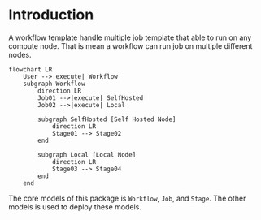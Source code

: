 # Introduction

A workflow template handle multiple job template that able to run on any compute
node. That is mean a workflow can run job on multiple different nodes.

```mermaid
flowchart LR
    User -->|execute| Workflow
    subgraph Workflow
        direction LR
        Job01 -->|execute| SelfHosted
        Job02 -->|execute| Local

        subgraph SelfHosted [Self Hosted Node]
            direction LR
            Stage01 --> Stage02
        end

        subgraph Local [Local Node]
            direction LR
            Stage03 --> Stage04
        end
    end
```

The core models of this package is `Workflow`, `Job`, and `Stage`.
The other models is used to deploy these models.
